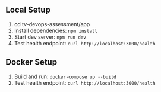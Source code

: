 ## Local Setup
1. cd tv-devops-assessment/app
2. Install dependencies: `npm install`
3. Start dev server: `npm run dev`
4. Test health endpoint: `curl http://localhost:3000/health`

## Docker Setup
1. Build and run: `docker-compose up --build`
2. Test health endpoint: `curl http://localhost:3000/health`